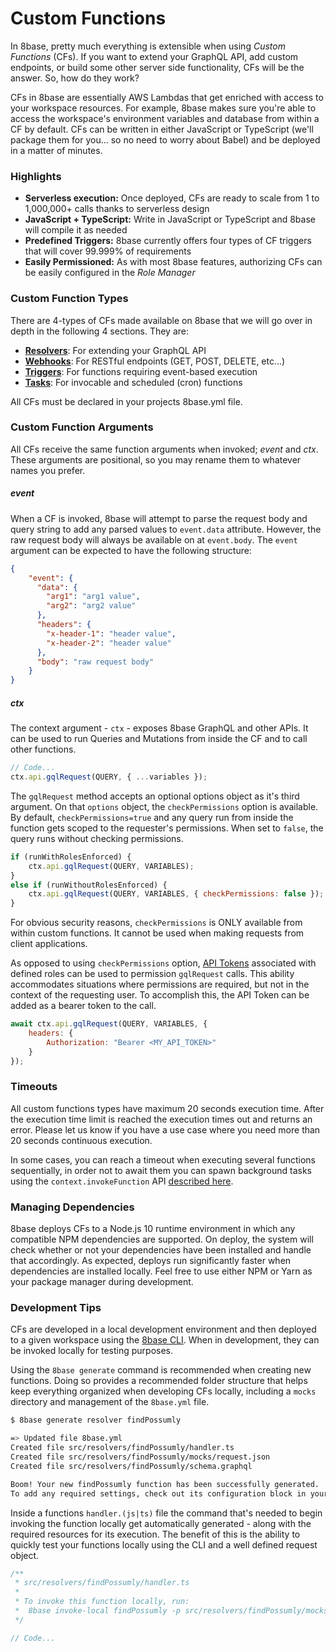 # Custom Functions
In 8base, pretty much everything is extensible when using *Custom Functions* (CFs). If you want to extend your GraphQL API, add custom endpoints, or build some other server side functionality, CFs will be the answer. So, how do they work?

CFs in 8base are essentially AWS Lambdas that get enriched with access to your workspace resources. For example, 8base makes sure you're able to access the workspace's environment variables and database from within a CF by default. CFs can be written in either JavaScript or TypeScript (we'll package them for you... so no need to worry about Babel) and be deployed in a matter of minutes.

### Highlights
* **Serverless execution:** Once deployed, CFs are ready to scale from 1 to 1,000,000+ calls thanks to serverless design
* **JavaScript + TypeScript:** Write in JavaScript or TypeScript and 8base will compile it as needed
* **Predefined Triggers:** 8base currently offers four types of CF triggers that will cover 99.999% of requirements
* **Easily Permissioned:** As with most 8base features, authorizing CFs can be easily configured in the *Role Manager*

### Custom Function Types
There are 4-types of CFs made available on 8base that we will go over in depth in the following 4 sections. They are:

* **[Resolvers](/docs/8base-console/custom-functions/resolvers)**: For extending your GraphQL API
* **[Webhooks](/docs/8base-console/custom-functions/webhooks)**: For RESTful endpoints (GET, POST, DELETE, etc...)
* **[Triggers](/docs/8base-console/custom-functions/triggers)**: For functions requiring event-based execution
* **[Tasks](/docs/8base-console/custom-functions/tasks)**: For invocable and scheduled (cron) functions

All CFs must be declared in your projects 8base.yml file.

### Custom Function Arguments
All CFs receive the same function arguments when invoked; *event* and *ctx*. These arguments are positional, so you may rename them to whatever names you prefer.

##### event
When a CF is invoked, 8base will attempt to parse the request body and query string to add any parsed values to `event.data` attribute. However, the raw request body will always be available on at `event.body`. The `event` argument can be expected to have the following structure:

```json
{
	"event": {
	  "data": {
	    "arg1": "arg1 value",
	    "arg2": "arg2 value"
	  },
	  "headers": {
	    "x-header-1": "header value",
	    "x-header-2": "header value"
	  },
	  "body": "raw request body"
	}
}
```
##### ctx
The context argument - `ctx` - exposes 8base GraphQL and other APIs. It can be used to run Queries and Mutations from inside the CF and to call other functions.

```javascript
// Code...
ctx.api.gqlRequest(QUERY, { ...variables });
```

The `gqlRequest` method accepts an optional options object as it's third argument. On that `options` object, the `checkPermissions` option is available. By default, `checkPermissions=true` and any query run from inside the function gets scoped to the requester's permissions. When set to `false`, the query runs without checking permissions.

```javascript
if (runWithRolesEnforced) {
	ctx.api.gqlRequest(QUERY, VARIABLES);
} 
else if (runWithoutRolesEnforced) {
	ctx.api.gqlRequest(QUERY, VARIABLES, { checkPermissions: false });
}
```

For obvious security reasons, `checkPermissions` is ONLY available from within custom functions. It cannot be used when making requests from client applications.

As opposed to using `checkPermissions` option, [API Tokens](/docs/8base-console/roles-and-permissions#api-tokens) associated with defined roles can be used to permission `gqlRequest` calls. This ability accommodates situations where permissions are required, but not in the context of the requesting user. To accomplish this, the API Token can be added as a bearer token to the call.

```javascript
await ctx.api.gqlRequest(QUERY, VARIABLES, { 
	headers: {
		Authorization: "Bearer <MY_API_TOKEN>"
	}
});
```

### Timeouts
All custom functions types have maximum 20 seconds execution time. After the execution time limit is reached the execution times out and returns an error. Please let us know if you have a use case where you need more than 20 seconds continuous execution. 

In some cases, you can reach a timeout when executing several functions sequentially, in order not to await them you can spawn background tasks using the `context.invokeFunction` API [described here](/docs/8base-console/custom-functions/tasks).

### Managing Dependencies
8base deploys CFs to a Node.js 10 runtime environment in which any compatible NPM dependencies are supported. On deploy, the system will check whether or not your dependencies have been installed and handle that accordingly. As expected, deploys run significantly faster when dependencies are installed locally. Feel free to use either NPM or Yarn as your package manager during development.

### Development Tips
CFs are developed in a local development environment and then deployed to a given workspace using the [8base CLI](/docs/development-tools/cli). When in development, they can be invoked locally for testing purposes. 

Using the `8base generate` command is recommended when creating new functions. Doing so provides a recommended folder structure that helps keep everything organized when developing CFs locally, including a `mocks` directory and management of the `8base.yml` file.

```bash
$ 8base generate resolver findPossumly

=> Updated file 8base.yml
Created file src/resolvers/findPossumly/handler.ts
Created file src/resolvers/findPossumly/mocks/request.json
Created file src/resolvers/findPossumly/schema.graphql

Boom! Your new findPossumly function has been successfully generated. 
To add any required settings, check out its configuration block in your projects 8base.yml file.
```

Inside a functions `handler.(js|ts)` file the command that's needed to begin invoking the function locally get automatically generated - along with the required resources for its execution. The benefit of this is the ability to quickly test your functions locally using the CLI and a well defined request object.

```javascript
/**
 * src/resolvers/findPossumly/handler.ts
 * 
 * To invoke this function locally, run:
 *  8base invoke-local findPossumly -p src/resolvers/findPossumly/mocks/request.json
 */

// Code...
```
